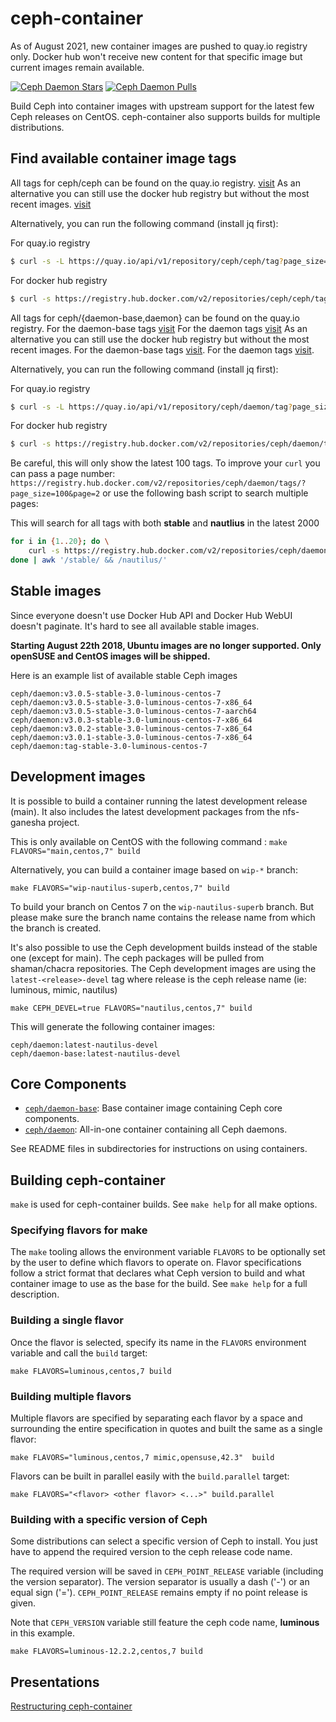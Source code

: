 ceph-container
==============

As of August 2021, new container images are pushed to quay.io registry only.
Docker hub won't receive new content for that specific image but current images remain available.

[![Ceph Daemon Stars](https://img.shields.io/docker/stars/ceph/daemon.svg)](https://hub.docker.com/r/ceph/daemon)
[![Ceph Daemon Pulls](https://img.shields.io/docker/pulls/ceph/daemon.svg)](https://hub.docker.com/r/ceph/daemon)

Build Ceph into container images with upstream support for the latest few Ceph
releases on CentOS. ceph-container also supports builds for multiple distributions.

Find available container image tags
-----------------------------------

All tags for ceph/ceph can be found on the quay.io registry.
[visit](https://quay.io/repository/ceph/ceph?tab=tags)
As an alternative you can still use the docker hub registry but without the most recent images.
[visit](https://hub.docker.com/r/ceph/ceph/tags)

Alternatively, you can run the following command (install jq first):

For quay.io registry
```bash
$ curl -s -L https://quay.io/api/v1/repository/ceph/ceph/tag?page_size=100 | jq '."tags"[] .name'
```
For docker hub registry
```bash
$ curl -s https://registry.hub.docker.com/v2/repositories/ceph/ceph/tags/?page_size=100 | jq '."results"[] .name'
```

All tags for ceph/{daemon-base,daemon} can be found on the quay.io registry.
For the daemon-base tags [visit](https://quay.io/repository/ceph/daemon-base?tab=tags)
For the daemon tags [visit](https://quay.io/repository/ceph/daemon?tab=tags)
As an alternative you can still use the docker hub registry but without the most recent images.
For the daemon-base tags [visit](https://hub.docker.com/r/ceph/daemon-base/tags/).
For the daemon tags [visit](https://hub.docker.com/r/ceph/daemon/tags/).

Alternatively, you can run the following command (install jq first):

For quay.io registry
```bash
$ curl -s -L https://quay.io/api/v1/repository/ceph/daemon/tag?page_size=100 | jq '."tags"[] .name'
```
For docker hub registry
```bash
$ curl -s https://registry.hub.docker.com/v2/repositories/ceph/daemon/tags/?page_size=100 | jq '."results"[] .name'
```


Be careful, this will only show the latest 100 tags.  To improve your `curl` you can pass a page number: `https://registry.hub.docker.com/v2/repositories/ceph/daemon/tags/?page_size=100&page=2` or use the following bash script to search multiple pages:

This will search for all tags with both **stable** and **nautlius** in the latest 2000

```bash
for i in {1..20}; do \
    curl -s https://registry.hub.docker.com/v2/repositories/ceph/daemon/tags/?page_size=100\&page=$i | jq '."results"[] .name'; \
done | awk '/stable/ && /nautilus/'
```

Stable images
-------------
Since everyone doesn't use Docker Hub API and Docker Hub WebUI doesn't paginate. It's hard to see all available stable images.

**Starting August 22th 2018, Ubuntu images are no longer supported. Only openSUSE and CentOS images will be shipped.**

Here is an example list of available stable Ceph images

```
ceph/daemon:v3.0.5-stable-3.0-luminous-centos-7
ceph/daemon:v3.0.5-stable-3.0-luminous-centos-7-x86_64
ceph/daemon:v3.0.5-stable-3.0-luminous-centos-7-aarch64
ceph/daemon:v3.0.3-stable-3.0-luminous-centos-7-x86_64
ceph/daemon:v3.0.2-stable-3.0-luminous-centos-7-x86_64
ceph/daemon:v3.0.1-stable-3.0-luminous-centos-7-x86_64
ceph/daemon:tag-stable-3.0-luminous-centos-7
```

Development images
------------------
It is possible to build a container running the latest development release (main). It also includes the latest development packages from the nfs-ganesha project.

This is only available on CentOS with the following command :
`make FLAVORS="main,centos,7" build`

Alternatively, you can build a container image based on `wip-*` branch:

`make FLAVORS="wip-nautilus-superb,centos,7" build`

To build your branch on Centos 7 on the `wip-nautilus-superb` branch. But please make sure the
branch name contains the release name from which the branch is created.

It's also possible to use the Ceph development builds instead of the stable one (except for main).
The ceph packages will be pulled from shaman/chacra repositories.
The Ceph development images are using the `latest-<release>-devel` tag where release is the ceph
release name (ie: luminous, mimic, nautilus)

`make CEPH_DEVEL=true FLAVORS="nautilus,centos,7" build`

This will generate the following container images:

```
ceph/daemon:latest-nautilus-devel
ceph/daemon-base:latest-nautilus-devel
```

Core Components
---------------

- [`ceph/daemon-base`](src/daemon-base/): Base container image containing Ceph core components.
- [`ceph/daemon`](src/daemon/): All-in-one container containing all Ceph daemons.

See README files in subdirectories for instructions on using containers.


Building ceph-container
-----------------------
`make` is used for ceph-container builds. See `make help` for all make options.

### Specifying flavors for make
The `make` tooling allows the environment variable `FLAVORS` to be optionally set by the user to
define which flavors to operate on. Flavor specifications follow a strict format that declares what
Ceph version to build and what container image to use as the base for the build. See `make help` for
a full description.

### Building a single flavor
Once the flavor is selected, specify its name in the `FLAVORS` environment variable and call the
`build` target:
```
make FLAVORS=luminous,centos,7 build
```

### Building multiple flavors
Multiple flavors are specified by separating each flavor by a space and surrounding the entire
specification in quotes and built the same as a single flavor:
```
make FLAVORS="luminous,centos,7 mimic,opensuse,42.3"  build
```

Flavors can be built in parallel easily with the `build.parallel` target:
```
make FLAVORS="<flavor> <other flavor> <...>" build.parallel
```

### Building with a specific version of Ceph
Some distributions can select a specific version of Ceph to install.
You just have to append the required version to the ceph release code name.

The required version will be saved in `CEPH_POINT_RELEASE` variable (including the version separator).
The version separator is usually a dash ('-') or an equal sign ('=').
`CEPH_POINT_RELEASE` remains empty if no point release is given.

Note that `CEPH_VERSION` variable still feature the ceph code name, **luminous** in this example.

```
make FLAVORS=luminous-12.2.2,centos,7 build
```

## Presentations

<p><a href="https://docs.google.com/presentation/d/e/2PACX-1vQsN2ywxSibTSH-p-0PpNWpKTSfSSLx3gApetKzmuLiMwKm0Sk9mg-Swnae-m5tKkHwCGULDfFOJsvJ/pub?start=false&loop=false&delayms=3000"> Restructuring ceph-container </a></p>
